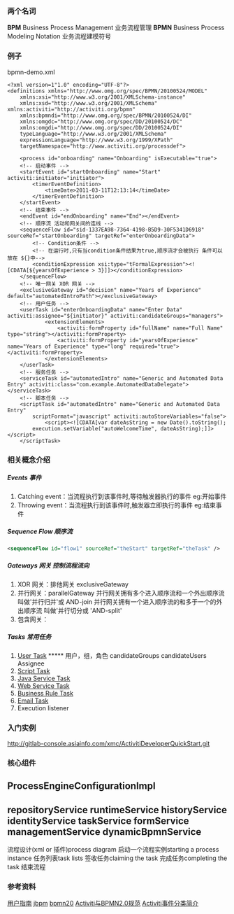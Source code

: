 ### 两个名词
**BPM** Business Process Management 业务流程管理
**BPMN** Business Process Modeling Notation 业务流程建模符号

### 例子
bpmn-demo.xml
```
<?xml version=1"1.0" encoding="UTF-8"?>
<definitions xmlns="http://www.omg.org/spec/BPMN/20100524/MODEL" 
	xmlns:xsi="http://www.w3.org/2001/XMLSchema-instance" 
	xmlns:xsd="http://www.w3.org/2001/XMLSchema" xmlns:activiti="http://activiti.org/bpmn" 
	xmlns:bpmndi="http://www.omg.org/spec/BPMN/20100524/DI" 
	xmlns:omgdc="http://www.omg.org/spec/DD/20100524/DC" 
	xmlns:omgdi="http://www.omg.org/spec/DD/20100524/DI" 
	typeLanguage="http://www.w3.org/2001/XMLSchema" 
	expressionLanguage="http://www.w3.org/1999/XPath" 
	targetNamespace="http://www.activiti.org/processdef">
	
	<process id="onboarding" name="Onboarding" isExecutable="true">
	<!-- 启动事件 -->
	<startEvent id="startOnboarding" name="Start" activiti:initiator="initiator">
		<timerEventDefinition>
			<timeDate>2011-03-11T12:13:14</timeDate>
  		</timerEventDefinition>
	</startEvent>
	<!-- 结束事件 -->
	<endEvent id="endOnboarding" name="End"></endEvent>
	<!-- 顺序流 活动和网关间的连线 -->
	<sequenceFlow id="sid-1337EA98-7364-4198-B5D9-30F5341D6918" sourceRef="startOnboarding" targetRef="enterOnboardingData">
		<!-- Condition条件 -->
		<!-- 在运行时,只有当condition条件结果为true,顺序流才会被执行 条件可以放在 ${}中-->
		<conditionExpression xsi:type="tFormalExpression"><![CDATA[${yearsOfExperience > 3}]]></conditionExpression>
	</sequenceFlow>
	<!-- 唯一网关 XOR 网关 -->
	<exclusiveGateway id="decision" name="Years of Experience" default="automatedIntroPath"></exclusiveGateway>
	<!-- 用户任务 -->
	<userTask id="enterOnboardingData" name="Enter Data" activiti:assignee="${initiator}" activiti:candidateGroups="managers">
            <extensionElements>
                <activiti:formProperty id="fullName" name="Full Name" type="string"></activiti:formProperty>
                <activiti:formProperty id="yearsOfExperience" name="Years of Experience" type="long" required="true"></activiti:formProperty>
            </extensionElements>
    </userTask>
    <!-- 服务任务 -->
    <serviceTask id="automatedIntro" name="Generic and Automated Data Entry" activiti:class="com.example.AutomatedDataDelegate"></serviceTask>
    <!-- 脚本任务 -->
	<scriptTask id="automatedIntro" name="Generic and Automated Data Entry" 
		scriptFormat="javascript" activiti:autoStoreVariables="false">
            <script><![CDATA[var dateAsString = new Date().toString();
		execution.setVariable("autoWelcomeTime", dateAsString);]]></script>
    </scriptTask>
```

### 相关概念介绍
##### Events 事件
1. Catching event：当流程执行到该事件时,等待触发器执行的事件 eg:开始事件   
1. Throwing event：当流程执行到该事件时,触发器立即执行的事件 eg:结束事件
##### Sequence Flow 顺序流
```xml
<sequenceFlow id="flow1" sourceRef="theStart" targetRef="theTask" />
```
##### Gateways 网关 控制流程流向
1. XOR 网关：排他网关 exclusiveGateway
1. 并行网关：parallelGateway 
	并行网关拥有多个进入顺序流和一个外出顺序流 叫做'并行归并'或 AND-join
	并行网关拥有一个进入顺序流的和多于一个的外出顺序流 叫做'并行切分或 'AND-split'
1. 包含网关：
##### Tasks 常用任务
1. [User Task](https://www.activiti.org/userguide/#bpmnUserTask) ***** 用户，组，角色 candidateGroups candidateUsers Assignee
1. [Script Task](https://www.activiti.org/userguide/#bpmnScriptTask)
1. [Java Service Task](https://www.activiti.org/userguide/#bpmnJavaServiceTask) 
1. [Web Service Task](https://www.activiti.org/userguide/#bpmnWebserviceTask)
1. [Business Rule Task](https://www.activiti.org/userguide/#bpmnBusinessRuleTask)
1. [Email Task](https://www.activiti.org/userguide/#bpmnEmailTask)
1. Execution listener
##### 

### 入门实例
http://gitlab-console.asiainfo.com/xmc/ActivitiDeveloperQuickStart.git
### 核心组件

ProcessEngineConfigurationImpl
--------------
repositoryService
runtimeService
historyService
identityService
taskService
formService
managementService
dynamicBpmnService
--------------

流程设计(xml or 插件)process diagram
启动一个流程实例starting a process instance
任务列表task lists
签收任务claiming the task
完成任务completing the task
结束流程


### 参考资料
[用户指南](https://www.activiti.org/userguide)
[jbpm](http://www.mossle.com/docs/jbpm4devguide/html/bpmn2.html)
[bpmn20](https://www.activiti.org/userguide/#bpmn20)
[Activiti与BPMN2.0规范](http://www.jianshu.com/p/e25fdc595f86)
[Activiti事件分类简介](http://www.bug315.com/article/163.htm)
